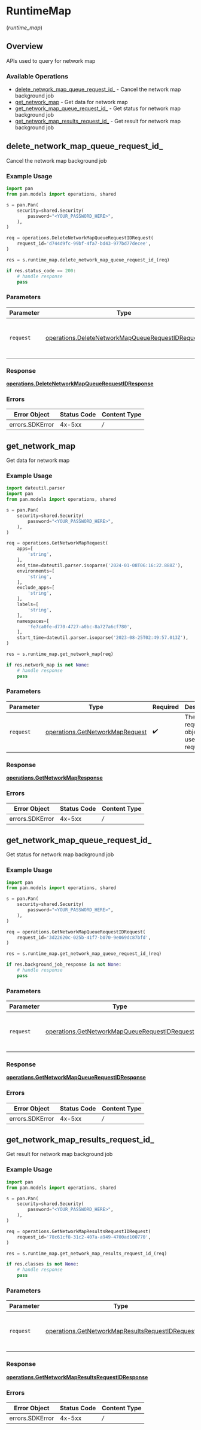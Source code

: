 # RuntimeMap
(*runtime_map*)

## Overview

APIs used to  query for network map

### Available Operations

* [delete_network_map_queue_request_id_](#delete_network_map_queue_request_id_) - Cancel the network map background job
* [get_network_map](#get_network_map) - Get data for network map
* [get_network_map_queue_request_id_](#get_network_map_queue_request_id_) - Get status for network map background job
* [get_network_map_results_request_id_](#get_network_map_results_request_id_) - Get result for network map background job

## delete_network_map_queue_request_id_

Cancel the network map background job

### Example Usage

```python
import pan
from pan.models import operations, shared

s = pan.Pan(
    security=shared.Security(
        password="<YOUR_PASSWORD_HERE>",
    ),
)

req = operations.DeleteNetworkMapQueueRequestIDRequest(
    request_id='d744d9fc-99bf-4fa7-bd43-977bd77decee',
)

res = s.runtime_map.delete_network_map_queue_request_id_(req)

if res.status_code == 200:
    # handle response
    pass
```

### Parameters

| Parameter                                                                                                            | Type                                                                                                                 | Required                                                                                                             | Description                                                                                                          |
| -------------------------------------------------------------------------------------------------------------------- | -------------------------------------------------------------------------------------------------------------------- | -------------------------------------------------------------------------------------------------------------------- | -------------------------------------------------------------------------------------------------------------------- |
| `request`                                                                                                            | [operations.DeleteNetworkMapQueueRequestIDRequest](../../models/operations/deletenetworkmapqueuerequestidrequest.md) | :heavy_check_mark:                                                                                                   | The request object to use for the request.                                                                           |


### Response

**[operations.DeleteNetworkMapQueueRequestIDResponse](../../models/operations/deletenetworkmapqueuerequestidresponse.md)**
### Errors

| Error Object    | Status Code     | Content Type    |
| --------------- | --------------- | --------------- |
| errors.SDKError | 4x-5xx          | */*             |

## get_network_map

Get data for network map

### Example Usage

```python
import dateutil.parser
import pan
from pan.models import operations, shared

s = pan.Pan(
    security=shared.Security(
        password="<YOUR_PASSWORD_HERE>",
    ),
)

req = operations.GetNetworkMapRequest(
    apps=[
        'string',
    ],
    end_time=dateutil.parser.isoparse('2024-01-08T06:16:22.888Z'),
    environments=[
        'string',
    ],
    exclude_apps=[
        'string',
    ],
    labels=[
        'string',
    ],
    namespaces=[
        'fe7ca0fe-d770-4727-a0bc-8a727a6cf780',
    ],
    start_time=dateutil.parser.isoparse('2023-08-25T02:49:57.013Z'),
)

res = s.runtime_map.get_network_map(req)

if res.network_map is not None:
    # handle response
    pass
```

### Parameters

| Parameter                                                                          | Type                                                                               | Required                                                                           | Description                                                                        |
| ---------------------------------------------------------------------------------- | ---------------------------------------------------------------------------------- | ---------------------------------------------------------------------------------- | ---------------------------------------------------------------------------------- |
| `request`                                                                          | [operations.GetNetworkMapRequest](../../models/operations/getnetworkmaprequest.md) | :heavy_check_mark:                                                                 | The request object to use for the request.                                         |


### Response

**[operations.GetNetworkMapResponse](../../models/operations/getnetworkmapresponse.md)**
### Errors

| Error Object    | Status Code     | Content Type    |
| --------------- | --------------- | --------------- |
| errors.SDKError | 4x-5xx          | */*             |

## get_network_map_queue_request_id_

Get status for network map background job

### Example Usage

```python
import pan
from pan.models import operations, shared

s = pan.Pan(
    security=shared.Security(
        password="<YOUR_PASSWORD_HERE>",
    ),
)

req = operations.GetNetworkMapQueueRequestIDRequest(
    request_id='3d22620c-025b-41f7-b070-9e069dc87bfd',
)

res = s.runtime_map.get_network_map_queue_request_id_(req)

if res.background_job_response is not None:
    # handle response
    pass
```

### Parameters

| Parameter                                                                                                      | Type                                                                                                           | Required                                                                                                       | Description                                                                                                    |
| -------------------------------------------------------------------------------------------------------------- | -------------------------------------------------------------------------------------------------------------- | -------------------------------------------------------------------------------------------------------------- | -------------------------------------------------------------------------------------------------------------- |
| `request`                                                                                                      | [operations.GetNetworkMapQueueRequestIDRequest](../../models/operations/getnetworkmapqueuerequestidrequest.md) | :heavy_check_mark:                                                                                             | The request object to use for the request.                                                                     |


### Response

**[operations.GetNetworkMapQueueRequestIDResponse](../../models/operations/getnetworkmapqueuerequestidresponse.md)**
### Errors

| Error Object    | Status Code     | Content Type    |
| --------------- | --------------- | --------------- |
| errors.SDKError | 4x-5xx          | */*             |

## get_network_map_results_request_id_

Get result for network map background job

### Example Usage

```python
import pan
from pan.models import operations, shared

s = pan.Pan(
    security=shared.Security(
        password="<YOUR_PASSWORD_HERE>",
    ),
)

req = operations.GetNetworkMapResultsRequestIDRequest(
    request_id='78c61cf8-31c2-407a-a949-4700ad100770',
)

res = s.runtime_map.get_network_map_results_request_id_(req)

if res.classes is not None:
    # handle response
    pass
```

### Parameters

| Parameter                                                                                                          | Type                                                                                                               | Required                                                                                                           | Description                                                                                                        |
| ------------------------------------------------------------------------------------------------------------------ | ------------------------------------------------------------------------------------------------------------------ | ------------------------------------------------------------------------------------------------------------------ | ------------------------------------------------------------------------------------------------------------------ |
| `request`                                                                                                          | [operations.GetNetworkMapResultsRequestIDRequest](../../models/operations/getnetworkmapresultsrequestidrequest.md) | :heavy_check_mark:                                                                                                 | The request object to use for the request.                                                                         |


### Response

**[operations.GetNetworkMapResultsRequestIDResponse](../../models/operations/getnetworkmapresultsrequestidresponse.md)**
### Errors

| Error Object    | Status Code     | Content Type    |
| --------------- | --------------- | --------------- |
| errors.SDKError | 4x-5xx          | */*             |
